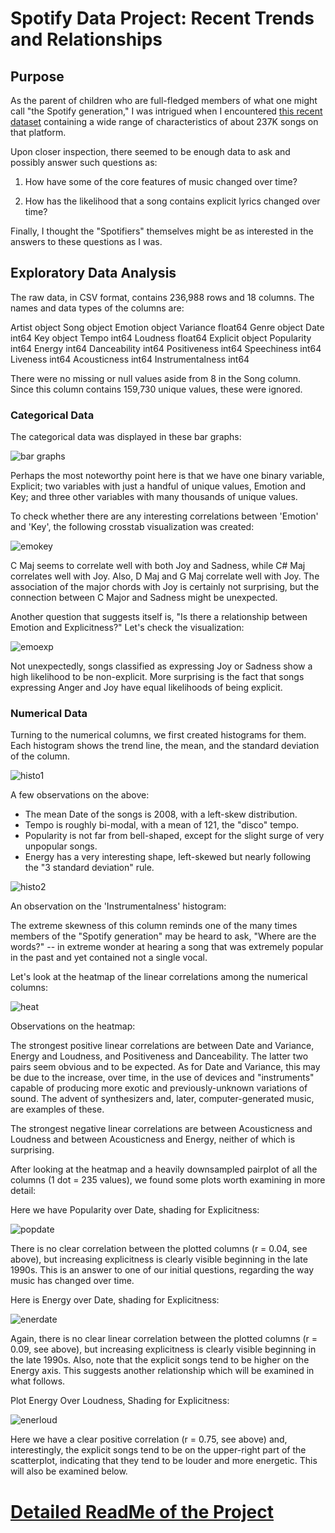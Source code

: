 # Spotify Data Project: Recent Trends and Relationships

## **Purpose**

As the parent of children who are full-fledged members of what one might call "the Spotify generation," I was intrigued when I encountered [this recent dataset](https://www.kaggle.com/datasets/devdope/200k-spotify-songs-light-dataset/data) containing a wide range of characteristics of about 237K songs on that platform.

Upon closer inspection, there seemed to be enough data to ask and possibly answer such questions as:

1. How have some of the core features of music changed over time?

2. How has the likelihood that a song contains explicit lyrics changed over time?

Finally, I thought the "Spotifiers" themselves might be as interested in the answers to these questions as I was.

## Exploratory Data Analysis

The raw data, in CSV format, contains 236,988 rows and 18 columns. The names and data types of the columns are:

Artist               object
Song                 object
Emotion              object
Variance            float64
Genre                object
Date                  int64
Key                  object
Tempo                 int64
Loudness            float64
Explicit             object
Popularity            int64
Energy                int64
Danceability          int64
Positiveness          int64
Speechiness           int64
Liveness              int64
Acousticness          int64
Instrumentalness      int64

There were no missing or null values aside from 8 in the Song column. Since this column contains 159,730 unique values, these were ignored.

### Categorical Data

The categorical data was displayed in these bar graphs:

![bar graphs](https://musicproject1.carrd.co/assets/images/image01.jpg?v=603f91ef)

Perhaps the most noteworthy point here is that we have one binary variable, Explicit; two variables with just a handful of unique values, Emotion and Key; and three other variables with many thousands of unique values.

To check whether there are any interesting correlations between 'Emotion' and 'Key', the following crosstab visualization was created:

![emokey](https://musicproject1.carrd.co/assets/images/image02.jpg?v=603f91ef)

C Maj seems to correlate well with both Joy and Sadness, while C# Maj correlates well with Joy. Also, D Maj and G Maj correlate well with Joy. The association of the major chords with Joy is certainly not surprising, but the connection between C Major and Sadness might be unexpected.

Another question that suggests itself is, "Is there a relationship between Emotion and Explicitness?" Let's check the visualization:

![emoexp](https://musicproject1.carrd.co/assets/images/image25.jpg?v=603f91ef)

Not unexpectedly, songs classified as expressing Joy or Sadness show a high likelihood to be non-explicit. More surprising is the fact that songs expressing Anger and Joy have equal likelihoods of being explicit.

### Numerical Data

Turning to the numerical columns, we first created histograms for them. Each histogram shows the trend line, the mean, and the standard deviation of the column.

![histo1](https://musicproject1.carrd.co/assets/images/image03.jpg?v=603f91ef)

A few observations on the above:
- The mean Date of the songs is 2008, with a left-skew distribution.
- Tempo is roughly bi-modal, with a mean of 121, the "disco" tempo.
- Popularity is not far from bell-shaped, except for the slight surge of very unpopular songs.
- Energy has a very interesting shape, left-skewed but nearly following the "3 standard deviation" rule.

![histo2](https://musicproject1.carrd.co/assets/images/image04.jpg?v=603f91ef)

An observation on the 'Instrumentalness' histogram:

The extreme skewness of this column reminds one of the many times members of the "Spotify generation" may be heard to ask, "Where are the words?" -- in extreme wonder at hearing a song that was extremely popular in the past and yet contained not a single vocal.

Let's look at the heatmap of the linear correlations among the numerical columns:

![heat](https://musicproject1.carrd.co/assets/images/image05.jpg?v=603f91ef)

Observations on the heatmap:

The strongest positive linear correlations are between Date and Variance, Energy and Loudness,
and Positiveness and Danceability. The latter two pairs seem obvious and to be expected. As for Date and Variance, this may be due to the increase, over time, in the use of devices and "instruments" capable of producing more exotic and previously-unknown variations of sound. The advent of synthesizers and, later, computer-generated music, are examples of these.

The strongest negative linear correlations are between Acousticness and Loudness and between Acousticness and Energy, neither of which is surprising.

After looking at the heatmap and a heavily downsampled pairplot of all the columns (1 dot = 235 values), we found some plots worth examining in more detail:

Here we have Popularity over Date, shading for Explicitness:

![popdate](https://musicproject1.carrd.co/assets/images/image06.jpg?v=603f91ef)

There is no clear correlation between the plotted columns (r = 0.04, see above), but increasing explicitness is clearly visible beginning in the late 1990s.
This is an answer to one of our initial questions, regarding the way music has changed over time.

Here is Energy over Date, shading for Explicitness:

![enerdate](https://musicproject1.carrd.co/assets/images/image07.jpg?v=603f91ef)

Again, there is no clear linear correlation between the plotted columns (r = 0.09, see above), but increasing explicitness is clearly visible beginning in the late 1990s. Also, note that the explicit songs tend to be higher on the Energy axis. This suggests another relationship which will be examined in what follows.

Plot Energy Over Loudness, Shading for Explicitness:

![enerloud](https://musicproject1.carrd.co/assets/images/image08.jpg?v=603f91ef)

Here we have a clear positive correlation (r = 0.75, see above) and, interestingly, the explicit songs tend to be on the upper-right part of the scatterplot, indicating that they tend to be louder and more energetic. This will also be examined below.



















# [Detailed ReadMe of the Project](https://musicproject1.carrd.co/ "Spotify Dataset Project")
